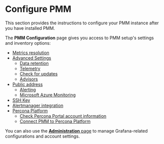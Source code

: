 # Configure PMM

This section provides the instructions to configure your PMM instance after you have installed PMM.

The **PMM Configuration** page gives you access to PMM setup's settings and inventory options:

* [Metrics resolution](metrics_res.md)
* [Advanced Settings](advanced_settings.md)
    * [Data retention](advanced_settings.md#data-retention)
    * [Telemetry](advanced_settings.md#telemetry)
    * [Check for updates](advanced_settings.md#check-for-updates)
    * [Advisors](advanced_settings.md#advisors)
* [Public address](public-address.md)
    * [Alerting](public-address.md#alerting)
    * [Microsoft Azure Monitoring](public-address.md#microsoft-azure-monitoring)
* [SSH Key](ssh.md)
* [Alertmanager integration](alertmanager.md)
* [Percona Platform](../configure-pmm/percona_platform/integrate_with_percona_platform.md)
    * [Check Percona Portal account information](../configure-pmm/percona_platform/account-info.md)
    * [Connect PMM to Percona Platform](../configure-pmm/percona_platform/check_percona_platform.md)
  
You can also use the [**Administration** page](../pmm-admin/index.md) to manage Grafana-related configurations and account settings.
